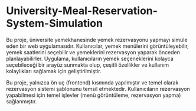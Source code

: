# University-Meal-Reservation-System-Simulation
Bu proje, üniversite yemekhanesinde yemek rezervasyonu yapmayı simüle eden bir web uygulamasıdır. Kullanıcılar, yemek menülerini görüntüleyebilir, yemek saatlerini seçebilir ve yemeklerini rezervasyon yaparak önceden planlayabilirler. Uygulama, kullanıcıların yemek seçeneklerini kolayca seçebileceği bir arayüz sunmakta olup, çeşitli özellikler ve kullanım kolaylıkları sağlamak için geliştirilmiştir.

Bu proje, yalnızca ön uç (frontend) kısmında yapılmıştır ve temel olarak rezervasyon sistemi şablonunu temsil etmektedir. Kullanıcıların rezervasyon yapabilmesi için temel işlevler (menü görüntüleme, rezervasyon yapma) sağlanmıştır.


